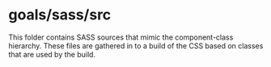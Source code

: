 # goals/sass/src

This folder contains SASS sources that mimic the component-class hierarchy. These files
are gathered in to a build of the CSS based on classes that are used by the build.
